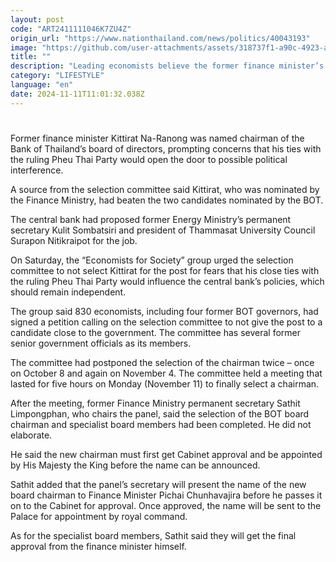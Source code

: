 ```yaml
---
layout: post
code: "ART2411111046K7ZU4Z"
origin_url: "https://www.nationthailand.com/news/politics/40043193"
image: "https://github.com/user-attachments/assets/318737f1-a90c-4923-ac24-43d4fa38ddbc"
title: ""
description: "Leading economists believe the former finance minister’s close ties to the ruling party will allow political interference in the central bank’s policies"
category: "LIFESTYLE"
language: "en"
date: 2024-11-11T11:01:32.038Z
---
```


# 









Former finance minister Kittirat Na-Ranong was named chairman of the Bank of Thailand’s board of directors, prompting concerns that his ties with the ruling Pheu Thai Party would open the door to possible political interference.

A source from the selection committee said Kittirat, who was nominated by the Finance Ministry, had beaten the two candidates nominated by the BOT.

The central bank had proposed former Energy Ministry’s permanent secretary Kulit Sombatsiri and president of Thammasat University Council Surapon Nitikraipot for the job.

On Saturday, the “Economists for Society” group urged the selection committee to not select Kittirat for the post for fears that his close ties with the ruling Pheu Thai Party would influence the central bank’s policies, which should remain independent.

The group said 830 economists, including four former BOT governors, had signed a petition calling on the selection committee to not give the post to a candidate close to the government. The committee has several former senior government officials as its members.

The committee had postponed the selection of the chairman twice – once on October 8 and again on November 4. The committee held a meeting that lasted for five hours on Monday (November 11) to finally select a chairman.

After the meeting, former Finance Ministry permanent secretary Sathit Limpongphan, who chairs the panel, said the selection of the BOT board chairman and specialist board members had been completed. He did not elaborate.

He said the new chairman must first get Cabinet approval and be appointed by His Majesty the King before the name can be announced.

Sathit added that the panel’s secretary will present the name of the new board chairman to Finance Minister Pichai Chunhavajira before he passes it on to the Cabinet for approval. Once approved, the name will be sent to the Palace for appointment by royal command.

As for the specialist board members, Sathit said they will get the final approval from the finance minister himself.